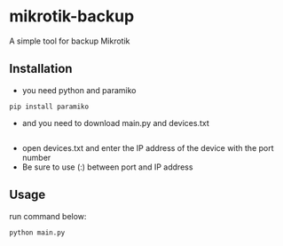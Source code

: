 # mikrotik-backup
A simple tool for backup Mikrotik


## Installation
* you need python and paramiko

```
pip install paramiko
```

* and you need to download main.py and devices.txt 
```

```
* open devices.txt and enter the IP address of the device with the port number
* Be sure to use (:) between port and IP address

## Usage

run command below:
```
python main.py
```

